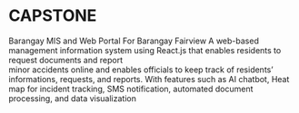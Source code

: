 # CAPSTONE
 Barangay MIS and Web Portal For Barangay Fairview
    A web-based management information system using React.js that enables residents to request documents and report  
    minor accidents online and enables officials to keep track of residents’ informations, requests, and reports. 
    With features such as AI chatbot, Heat map for incident tracking, SMS notification, automated document processing, and
    data visualization

